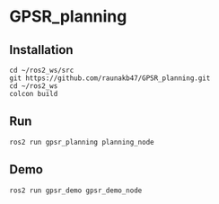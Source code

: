 # GPSR_planning

## Installation

```shell
cd ~/ros2_ws/src
git https://github.com/raunakb47/GPSR_planning.git
cd ~/ros2_ws
colcon build
```

## Run

```shell
ros2 run gpsr_planning planning_node
```

## Demo

```shell
ros2 run gpsr_demo gpsr_demo_node
```
